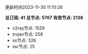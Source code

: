 更新时间2023-11-30 11:10:26

**总订阅: 41**
**总节点: 5767**
**有效节点: 2138**
- v2ray节点: 1529
- trojan节点: 258
- ss节点: 326
- ssr节点: 25
